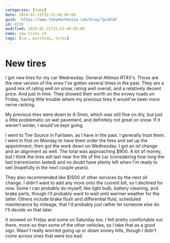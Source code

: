 ```yaml
---
categories: [toby]
date: 2024-01-21T15:51:46-05:00
guid: 'https://www.tobymackenzie.com/blog/?p=4226'
id: 4226
modified: 2024-01-21T15:51:46-05:00
name: new-tires-24
tags: [car, purchase, tires]
---
```


New tires
=========

I got new tires for my car Wednesday.  General Altimax RT45's.  Those are the new version of the ones I've gotten several times in the past.  They are a good mix of rating well on snow, rating well overall, and a relatively decent price.  And just in time.  They showed their worth on the snowy roads on Friday, having little trouble where my previous tires it would've been more nerve racking.

<!--more-->

My previous tires were down to 4-5mm, which was still fine on dry, but just a little problematic on wet pavement, and definitely not great on snow.  If it weren't winter, I would've kept going.

I went to Tire Source in Fairlawn, as I have in the past.  I generally trust them.  I went in first on Monday to have them order the tires and set up the appointment, then got the work down on Wednesday.  I got an oil change and an alignment as well.  The total was approaching $900.  A lot of money, but I think the tires will last near the life of the car (considering how long the last transmission lasted) and no doubt have plenty left when I'm ready to sell (hopefully in the next couple years).

They also recommended like $1500 of other services by the next oil change.  I didn't want to add any more onto the current bill, so I declined for now.  Some I can probably do myself, like light bulb, battery cleaning, and brake parts, though I'll probably want to wait until warmer weather for the latter.  Others include brake flush and differential fluid, scheduled maintenance by mileage, that I'd probably just rather let someone else do.  I'll decide on that later.

It snowed on Friday and some on Saturday too.  I felt pretty comfortable out there, more-so than some of the other vehicles, so I take that as a good sign.  Wasn't really worried going up or down snowy hills, though I didn't come across ones that were too bad.
